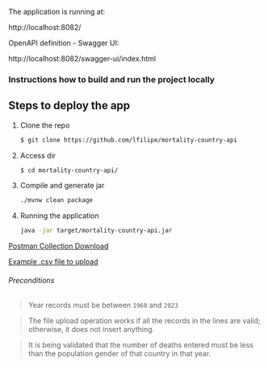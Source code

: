 The application is running at:

http://localhost:8082/

OpenAPI definition - Swagger UI:

http://localhost:8082/swagger-ui/index.html


### Instructions how to build and run the project locally

## Steps to deploy the app

1. Clone the repo
   ```sh
   $ git clone https://github.com/lfilipe/mortality-country-api
   ```
2. Access dir
   ```sh
   $ cd mortality-country-api/
   
3. Compile and generate jar
   ```sh
   ./mvnw clean package 
   ```
4. Running the application
   ```sh
   java -jar target/mortality-country-api.jar
   ```


[Postman Collection Download](https://github.com/lfilipe/mortality-country-api/src/main/resources/MortalityAPI.postman_collection.json)


[Example .csv file to upload](https://github.com/lfilipe/mortality-country-api/src/main/resources/teste.csv)




###### Preconditions
> Year records must be between `1960` and `2023`

> The file upload operation works if all the records in the lines are valid; otherwise, it does not insert anything.

> It is being validated that the number of deaths entered must be less than the population gender of that country in that year.

